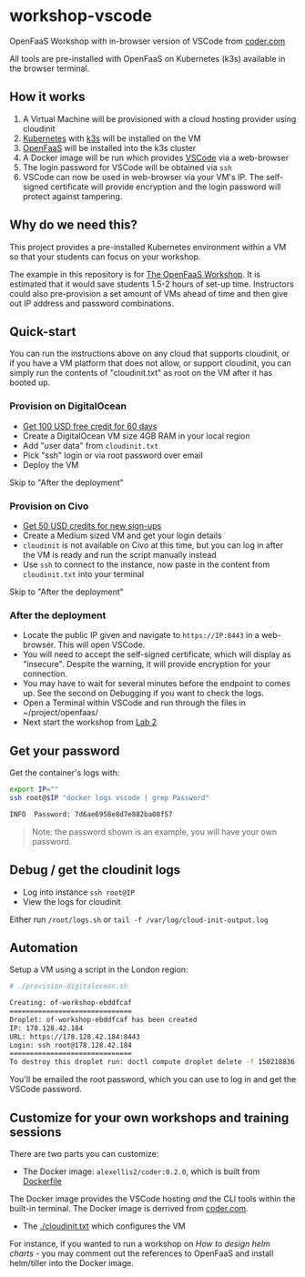 # workshop-vscode

OpenFaaS Workshop with in-browser version of VSCode from [coder.com](https://coder.com)

All tools are pre-installed with OpenFaaS on Kubernetes (k3s) available in the browser terminal.

## How it works

1) A Virtual Machine will be provisioned with a cloud hosting provider using cloudinit
2) [Kubernetes](https://kubernetes.io/) with [k3s](https://k3s.io/) will be installed on the VM
3) [OpenFaaS](https://www.openfaas.com/) will be installed into the k3s cluster
4) A Docker image will be run which provides [VSCode](https://k3s.io/) via a web-browser
5) The login password for VSCode will be obtained via `ssh`
6) VSCode can now be used in web-browser via your VM's IP. The self-signed certificate will provide encryption and the login password will protect against tampering.

## Why do we need this?

This project provides a pre-installed Kubernetes environment within a VM so that your students can focus on your workshop.

The example in this repository is for [The OpenFaaS Workshop](https://github.com/openfaas/workshop). It is estimated that it would save students 1.5-2 hours of set-up time. Instructors could also pre-provision a set amount of VMs ahead of time and then give out IP address and password combinations.

## Quick-start

You can run the instructions above on any cloud that supports cloudinit, or if you have a VM platform that does not allow, or support cloudinit, you can simply run the contents of "cloudinit.txt" as root on the VM after it has booted up.

### Provision on DigitalOcean

* [Get 100 USD free credit for 60 days](https://m.do.co/c/8d4e75e9886f)
* Create a DigitalOcean VM size 4GB RAM in your local region
* Add "user data" from `cloudinit.txt`
* Pick "ssh" login or via root password over email
* Deploy the VM

Skip to "After the deployment"

### Provision on Civo

* [Get 50 USD credits for new sign-ups](https://bit.ly/2Lx9d2o)
* Create a Medium sized VM and get your login details
* `cloudinit` is not available on Civo at this time, but you can log in after the VM is ready and run the script manually instead
* Use `ssh` to connect to the instance, now paste in the content from `cloudinit.txt` into your terminal

Skip to "After the deployment"

### After the deployment

* Locate the public IP given and navigate to `https://IP:8443` in a web-browser. This will open VSCode.
* You will need to accept the self-signed certificate, which will display as "insecure". Despite the warning, it will provide encryption for your connection.
* You may have to wait for several minutes before the endpoint to comes up. See the second on Debugging if you want to check the logs.
* Open a Terminal within VSCode and run through the files in ~/project/openfaas/
* Next start the workshop from [Lab 2](https://github.com/openfaas/workshop#lab-2---test-things-out)


## Get your password

Get the container's logs with:

```sh
export IP=""
ssh root@$IP "docker logs vscode | grep Password"

INFO  Password: 7d6ae6958e8d7e882ba08f57
```

> Note: the password shown is an example, you will have your own password.

## Debug / get the cloudinit logs

* Log into instance `ssh root@IP`
* View the logs for cloudinit

Either run `/root/logs.sh` or `tail -f /var/log/cloud-init-output.log`

## Automation

Setup a VM using a script in the London region:

```sh
# ./provision-digitalocean.sh

Creating: of-workshop-ebddfcaf
==============================
Droplet: of-workshop-ebddfcaf has been created
IP: 178.128.42.184
URL: https://178.128.42.184:8443
Login: ssh root@178.128.42.184
==============================
To destroy this droplet run: doctl compute droplet delete -f 150218836

```

You'll be emailed the root password, which you can use to log in and get the VSCode password.

## Customize for your own workshops and training sessions

There are two parts you can customize:

* The Docker image: `alexellis2/coder:0.2.0`, which is built from [Dockerfile](./Dockerfile)

The Docker image provides the VSCode hosting _and_ the CLI tools within the built-in terminal. The Docker image is derrived from [coder.com](https://coder.com).

* The [./cloudinit.txt](./cloudinit.txt) which configures the VM

For instance, if you wanted to run a workshop on *How to design helm charts* - you may comment out the references to OpenFaaS and install helm/tiller into the Docker image.


